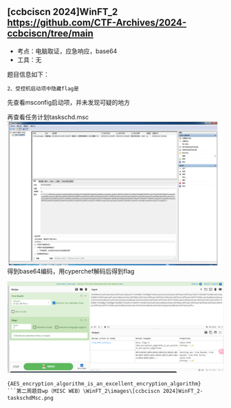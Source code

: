 ## [ccbciscn 2024]WinFT_2 https://github.com/CTF-Archives/2024-ccbciscn/tree/main 

* 考点：电脑取证，应急响应，base64
* 工具：无

题目信息如下：

```
2、受控机启动项中隐藏flag是
```
先查看msconfig启动项，并未发现可疑的地方

再查看任务计划taskschd.msc
![alt text](<images/[ccbciscn 2024]WinFT_2-taskschdMsc.png>)
得到base64编码，用cyperchef解码后得到flag

![alt text](<images/[ccbciscn 2024]WinFT_2-base64解码.png>)
```
{AES_encryption_algorithm_is_an_excellent_encryption_algorithm}
```第二周题目wp（MISC WEB）\WinFT_2\images\[ccbciscn 2024]WinFT_2-taskschdMsc.png